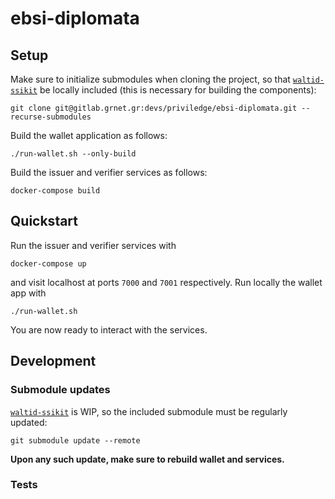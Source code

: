 # ebsi-diplomata

## Setup

Make sure to initialize submodules when cloning the project, so that
[`waltid-ssikit`](https://github.com/walt-id/waltid-ssikit) be locally included
(this is necessary for building the components):

```commandline
git clone git@gitlab.grnet.gr:devs/priviledge/ebsi-diplomata.git --recurse-submodules
```

Build the wallet application as follows:

```commandline
./run-wallet.sh --only-build
```

Build the issuer and verifier services as follows:

```commandline
docker-compose build
```

## Quickstart

Run the issuer and verifier services with

```commandline
docker-compose up
```

and visit localhost at ports `7000` and `7001` respectively. Run locally
the wallet app with

```commandline
./run-wallet.sh
```

You are now ready to interact with the services.

## Development

### Submodule updates

[`waltid-ssikit`](https://github.com/walt-id/waltid-ssikit) is WIP, so the
included submodule must be regularly updated:

```commandline
git submodule update --remote
```

**Upon any such update, make sure to rebuild wallet and services.**

### Tests

